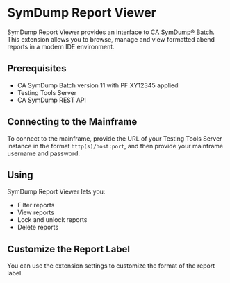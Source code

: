 # SymDump Report Viewer

SymDump Report Viewer provides an interface to [CA SymDump® Batch](https://www.broadcom.com/products/mainframe/testing-and-quality/symdump-batch). This extension allows you to browse, manage and view formatted abend reports in a modern IDE environment.

## Prerequisites
- CA SymDump Batch version 11 with PF XY12345 applied
- Testing Tools Server
- CA SymDump REST API

## Connecting to the Mainframe

To connect to the mainframe, provide the URL of your Testing Tools Server instance in the format `http(s)/host:port`, and then provide your mainframe username and password.

## Using

SymDump Report Viewer lets you:
- Filter reports
- View reports
- Lock and unlock reports
- Delete reports

## Customize the Report Label

You can use the extension settings to customize the format of the report label.

